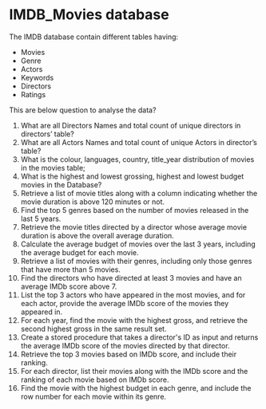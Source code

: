 # IMDB_Movies database

The IMDB database contain different tables having:
- Movies
- Genre
- Actors
- Keywords
- Directors
- Ratings

This are below question to analyse the data?

1.	What are all Directors Names and total count of unique directors in directors’ table?
2.	What are all Actors Names and total count of unique Actors in director’s table?
3.	What is the colour, languages, country, title_year distribution of movies in the movies table;
4.	What is the highest and lowest grossing, highest and lowest budget movies in the Database?
5.	Retrieve a list of movie titles along with a column indicating whether the movie duration is above 120 minutes or not.
6.	Find the top 5 genres based on the number of movies released in the last 5 years.
7.	Retrieve the movie titles directed by a director whose average movie duration is above the overall average duration.
8.	Calculate the average budget of movies over the last 3 years, including the average budget for each movie.
9.	Retrieve a list of movies with their genres, including only those genres that have more than 5 movies.
10.	Find the directors who have directed at least 3 movies and have an average IMDb score above 7.
11.	List the top 3 actors who have appeared in the most movies, and for each actor, provide the average IMDb score of the movies they appeared in.
12.	For each year, find the movie with the highest gross, and retrieve the second highest gross in the same result set.
13.	Create a stored procedure that takes a director's ID as input and returns the average IMDb score of the movies directed by that director.
14.	Retrieve the top 3 movies based on IMDb score, and include their ranking.
15.	For each director, list their movies along with the IMDb score and the ranking of each movie based on IMDb score.
16.	Find the movie with the highest budget in each genre, and include the row number for each movie within its genre.
